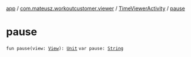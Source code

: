 [app](../../index.md) / [com.mateusz.workoutcustomer.viewer](../index.md) / [TimeViewerActivity](index.md) / [pause](./pause.md)

# pause

`fun pause(view: `[`View`](https://developer.android.com/reference/android/view/View.html)`): `[`Unit`](https://kotlinlang.org/api/latest/jvm/stdlib/kotlin/-unit/index.html)
`var pause: `[`String`](https://kotlinlang.org/api/latest/jvm/stdlib/kotlin/-string/index.html)